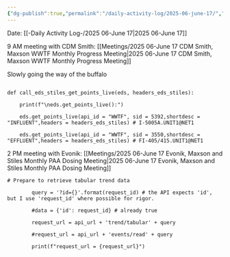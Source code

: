 ```yaml
---
{"dg-publish":true,"permalink":"/daily-activity-log/2025-06-june-17/","noteIcon":"","created":"2025-06-17T08:57:51.419-05:00"}
---
```


Date: [[-Daily Activity Log-/2025 06-June 17\|2025 06-June 17]]

9 AM meeting with CDM Smith: [[Meetings/2025 06-June 17 CDM Smith, Maxson WWTF Monthly Progress Meeting\|2025 06-June 17 CDM Smith, Maxson WWTF Monthly Progress Meeting]]



Slowly going the way of the buffalo

```

def call_eds_stiles_get_points_live(eds, headers_eds_stiles):

    print(f"\neds.get_points_live():")

    eds.get_points_live(api_id = "WWTF", sid = 5392,shortdesc = "INFLUENT",headers = headers_eds_stiles) # I-5005A.UNIT1@NET1

    eds.get_points_live(api_id = "WWTF", sid = 3550,shortdesc = "EFFLUENT",headers = headers_eds_stiles) # FI-405/415.UNIT1@NET1
```


2 PM meeting with Evonik: [[Meetings/2025 06-June 17 Evonik, Maxson and Stiles Monthly PAA Dosing Meeting\|2025 06-June 17 Evonik, Maxson and Stiles Monthly PAA Dosing Meeting]]

```
# Prepare to retrieve tabular trend data

        query = '?id={}'.format(request_id) # the API expects 'id', but I use 'request_id' where possible for rigor.

        #data = {'id': request_id} # already true

        request_url = api_url + 'trend/tabular' + query

        #request_url = api_url + 'events/read' + query

        print(f"request_url = {request_url}")
```